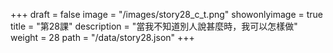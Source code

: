 +++
draft = false 
image = "/images/story28_c_t.png" 
showonlyimage = true 
title = "第28課" 
description = "當我不知道別人說甚麼時，我可以怎樣做"
weight = 28 
path = "/data/story28.json" 
+++
